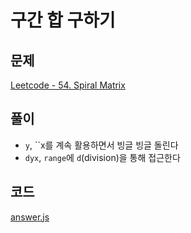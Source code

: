 # 구간 합 구하기
## 문제
[Leetcode - 54. Spiral Matrix](https://leetcode.com/problems/spiral-matrix/)

## 풀이
- `y`, ``x를 계속 활용하면서 빙글 빙글 돌린다
- `dyx`, `range`에 `d`(division)을 통해 접근한다

## 코드
[answer.js](./answer.js)